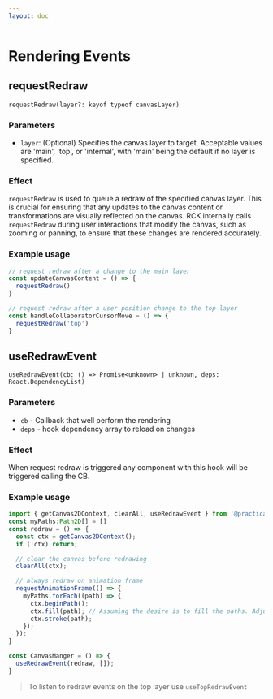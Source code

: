 ```yaml
---
layout: doc
---
```


# Rendering Events

## requestRedraw
`requestRedraw(layer?: keyof typeof canvasLayer)`
### Parameters
 * `layer`: (Optional) Specifies the canvas layer to target. Acceptable values are 'main', 'top', or 'internal', with 'main' being the default if no layer is specified.

### Effect
`requestRedraw` is used to queue a redraw of the specified canvas layer. This is crucial for ensuring that any updates to the canvas content or transformations are visually reflected on the canvas. RCK internally calls `requestRedraw` during user interactions that modify the canvas, such as zooming or panning, to ensure that these changes are rendered accurately.

 ### Example usage
```ts
// request redraw after a change to the main layer
const updateCanvasContent = () => {
  requestRedraw()
}

// request redraw after a user position change to the top layer
const handleCollaboratorCursorMove = () => {
  requestRedraw('top')
}
```

## useRedrawEvent
`useRedrawEvent(cb: () => Promise<unknown> | unknown, deps: React.DependencyList)`

### Parameters
 * `cb` - Callback that well perform the rendering
 * `deps` - hook dependency array to reload on changes

### Effect
When request redraw is triggered any component with this hook will be triggered calling the CB.

### Example usage
```ts
import { getCanvas2DContext, clearAll, useRedrawEvent } from '@practicaljs/react-canvas-kit';
const myPaths:Path2D[] = []
const redraw = () => {
  const ctx = getCanvas2DContext();
  if (!ctx) return;

  // clear the canvas before redrawing
  clearAll(ctx);

  // always redraw on animation frame
  requestAnimationFrame(() => {
    myPaths.forEach((path) => {
      ctx.beginPath();
      ctx.fill(path); // Assuming the desire is to fill the paths. Adjust as needed.
      ctx.stroke(path);
    });
  });
}

const CanvasManger = () => {
  useRedrawEvent(redraw, []);
}
```
> To listen to redraw events on the top layer use `useTopRedrawEvent`